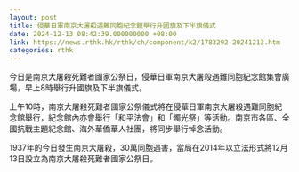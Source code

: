 ```yaml
---
layout: post
title: 侵華日軍南京大屠殺遇難同胞紀念館舉行升國旗及下半旗儀式
date: 2024-12-13 08:42:39.000000000 +08:00
link: https://news.rthk.hk/rthk/ch/component/k2/1783292-20241213.htm
categories: rthk
---
```


今日是南京大屠殺死難者國家公祭日，侵華日軍南京大屠殺遇難同胞紀念館集會廣場，早上8時舉行升國旗及下半旗儀式。

上午10時，南京大屠殺死難者國家公祭儀式將在侵華日軍南京大屠殺遇難同胞紀念館舉行，紀念館內亦會舉行「和平法會」和「燭光祭」等活動。南京市各區、全國抗戰主題紀念館、海外華僑華人社團，將同步舉行悼念活動。

1937年的今日發生南京大屠殺，30萬同胞遇害，當局在2014年以立法形式將12月13日設立為南京大屠殺死難者國家公祭日。

